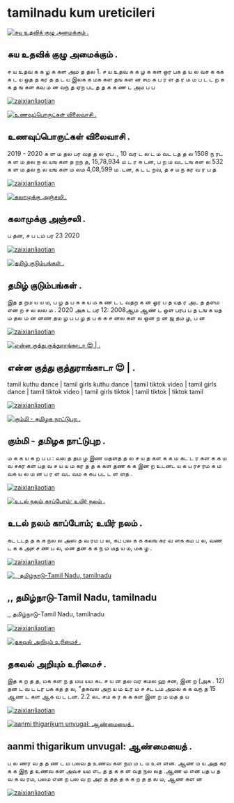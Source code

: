 # tamilnadu kum ureticileri
<a href="https://mnn.zoosnet.net/LR/Chatpre.aspx?id=MNN94995150&p=https://topgrinding.com/" target="_blank">![சுய உதவிக் குழு அமைக்கும் .](https://github.com/technlg/images/blob/main/14.jpg)</a>
## சுய உதவிக் குழு அமைக்கும் .
ச ய உதவ க க ழ க கள அம த தல 1. ச ய உதவ க க ழ க கள ஒர பக த ய ல வச க கக க ட ய ஒத த கர த த ட ய இலக க மக கள தங கள ன சம க ப ர ள த ர ம ம ப ட ட ற க க த ங கள கவ ம ன வந த ஏற பட த த க க ண ட அம ப ப 
<a href="https://mnn.zoosnet.net/LR/Chatpre.aspx?id=MNN94995150&p=https://topgrinding.com/" target="_blank"><img src="https://github.com/technlg/images/raw/main/chat11.jpg" alt="zaixianliaotian"/></a><a href="//whatsapp.shibangsoft.com/WhatsApp.php" ><img src="https://github.com/technlg/images/raw/main/chat11.png" alt=""></a>
<a href="https://mnn.zoosnet.net/LR/Chatpre.aspx?id=MNN94995150&p=https://topgrinding.com/" target="_blank">![உணவுப்பொருட்கள் விலைவாசி .](https://github.com/technlg/images/blob/main/13.jpg)</a>
## உணவுப்பொருட்கள் விலைவாசி .
2019 - 2020 க ள ம தல பர வத த ல ஏப ., 10 வர ட ல ட ம வட டத த ல 1508 ந ரட க ள ம தல ந ல யங கள த றந த, 15,78,934 ம ட ர க டன, ப ற ம வட டங கள ல 532 க ள ம தல ந ல யங கள ம லம 4,08,599 ம .டன, க ட ட றவ, த ச ய ந கர வ ர ப த 
<a href="https://mnn.zoosnet.net/LR/Chatpre.aspx?id=MNN94995150&p=https://topgrinding.com/" target="_blank"><img src="https://github.com/technlg/images/raw/main/chat11.jpg" alt="zaixianliaotian"/></a><a href="//whatsapp.shibangsoft.com/WhatsApp.php" ><img src="https://github.com/technlg/images/raw/main/chat11.png" alt=""></a>
<a href="https://mnn.zoosnet.net/LR/Chatpre.aspx?id=MNN94995150&p=https://topgrinding.com/" target="_blank">![கலாமுக்கு அஞ்சலி .](https://github.com/technlg/images/blob/main/5.jpg)</a>
## கலாமுக்கு அஞ்சலி .
ப தன, ச ப டம பர 23 2020
<a href="https://mnn.zoosnet.net/LR/Chatpre.aspx?id=MNN94995150&p=https://topgrinding.com/" target="_blank"><img src="https://github.com/technlg/images/raw/main/chat11.jpg" alt="zaixianliaotian"/></a><a href="//whatsapp.shibangsoft.com/WhatsApp.php" ><img src="https://github.com/technlg/images/raw/main/chat11.png" alt=""></a>
<a href="https://mnn.zoosnet.net/LR/Chatpre.aspx?id=MNN94995150&p=https://topgrinding.com/" target="_blank">![தமிழ் குடும்பங்கள் .](https://github.com/technlg/images/blob/main/51.jpg)</a>
## தமிழ் குடும்பங்கள் .
இத த றம ய ய ம, ப ழ த ப க க ய ம க ண ட ட வதற க ன ஓர ப த யத ர அட த தளம என ற ச ல லல ம . 2020 அக ட பர 12: 2008ஆம ஆண ட ஒள பரப ப த டங க யத ம தல ம ன னண தம ழ ப ப ழ த ப க க ச னல கள ல ஒன ற ன ஜ தம ழ, ப ன 
<a href="https://mnn.zoosnet.net/LR/Chatpre.aspx?id=MNN94995150&p=https://topgrinding.com/" target="_blank"><img src="https://github.com/technlg/images/raw/main/chat11.jpg" alt="zaixianliaotian"/></a><a href="//whatsapp.shibangsoft.com/WhatsApp.php" ><img src="https://github.com/technlg/images/raw/main/chat11.png" alt=""></a>
<a href="https://mnn.zoosnet.net/LR/Chatpre.aspx?id=MNN94995150&p=https://topgrinding.com/" target="_blank">![என்ன குத்து குத்துராங்காடா 😍 | .](https://github.com/technlg/images/blob/main/45.jpg)</a>
## என்ன குத்து குத்துராங்காடா 😍 | .
tamil kuthu dance | tamil girls kuthu dance | tamil tiktok video | tamil girls dance | tamil tiktok video | tamil girls tiktok | tamil tiktok | tiktok tamil 
<a href="https://mnn.zoosnet.net/LR/Chatpre.aspx?id=MNN94995150&p=https://topgrinding.com/" target="_blank"><img src="https://github.com/technlg/images/raw/main/chat11.jpg" alt="zaixianliaotian"/></a><a href="//whatsapp.shibangsoft.com/WhatsApp.php" ><img src="https://github.com/technlg/images/raw/main/chat11.png" alt=""></a>
<a href="https://mnn.zoosnet.net/LR/Chatpre.aspx?id=MNN94995150&p=https://topgrinding.com/" target="_blank">![கும்மி - தமிழக நாட்டுபுற .](https://github.com/technlg/images/blob/main/50.jpg)</a>
## கும்மி - தமிழக நாட்டுபுற .
ம க க ய க ற ப ப : வல த தம ழ இண யதளத த ல ச ய த கள க க ம கட ட ர கள க க ம வ சகர கள பத வ ச ய ய ம கர த த க கள தண க க இன ற உடனட ய க ப ரச ரம க ம வக ய ல ம ன ப ர ள வட வம க கப பட ட ள ளத .
<a href="https://mnn.zoosnet.net/LR/Chatpre.aspx?id=MNN94995150&p=https://topgrinding.com/" target="_blank"><img src="https://github.com/technlg/images/raw/main/chat11.jpg" alt="zaixianliaotian"/></a><a href="//whatsapp.shibangsoft.com/WhatsApp.php" ><img src="https://github.com/technlg/images/raw/main/chat11.png" alt=""></a>
<a href="https://mnn.zoosnet.net/LR/Chatpre.aspx?id=MNN94995150&p=https://topgrinding.com/" target="_blank">![உடல் நலம் காப்போம்; உயிர் நலம் .](https://github.com/technlg/images/blob/main/55.jpg)</a>
## உடல் நலம் காப்போம்; உயிர் நலம் .
கட டடத த க க நல ல அஸ த வ ரம ப ல, கப பல க க கலங கர வ ளக கம ப ல, வண ட க க அச ச ண ப ல, மன தன க க ந ம மத ய ம, மக ழ .
<a href="https://mnn.zoosnet.net/LR/Chatpre.aspx?id=MNN94995150&p=https://topgrinding.com/" target="_blank"><img src="https://github.com/technlg/images/raw/main/chat11.jpg" alt="zaixianliaotian"/></a><a href="//whatsapp.shibangsoft.com/WhatsApp.php" ><img src="https://github.com/technlg/images/raw/main/chat11.png" alt=""></a>
<a href="https://mnn.zoosnet.net/LR/Chatpre.aspx?id=MNN94995150&p=https://topgrinding.com/" target="_blank">![,, தமிழ்நாடு-Tamil Nadu, tamilnadu](https://github.com/technlg/images/blob/main/16.jpg)</a>
## ,, தமிழ்நாடு-Tamil Nadu, tamilnadu
,, தமிழ்நாடு-Tamil Nadu, tamilnadu
<a href="https://mnn.zoosnet.net/LR/Chatpre.aspx?id=MNN94995150&p=https://topgrinding.com/" target="_blank"><img src="https://github.com/technlg/images/raw/main/chat11.jpg" alt="zaixianliaotian"/></a><a href="//whatsapp.shibangsoft.com/WhatsApp.php" ><img src="https://github.com/technlg/images/raw/main/chat11.png" alt=""></a>
<a href="https://mnn.zoosnet.net/LR/Chatpre.aspx?id=MNN94995150&p=https://topgrinding.com/" target="_blank">![தகவல் அறியும் உரிமைச் .](https://github.com/technlg/images/blob/main/9.jpg)</a>
## தகவல் அறியும் உரிமைச் .
இத க ற த த, மக கள ந த மய யம கட ச ய ன தல வர கமல ஹ சன, இன ற (அக . 12) தன ட வ ட டர பக கத த ல, "தகவல அற ய ம உர ம ச சட டம அமல க க வந த 15 ஆண ட கள ஆக வ ட டன. 2.2 லட சம க ர க க கள இன ற ம மத த ய 
<a href="https://mnn.zoosnet.net/LR/Chatpre.aspx?id=MNN94995150&p=https://topgrinding.com/" target="_blank"><img src="https://github.com/technlg/images/raw/main/chat11.jpg" alt="zaixianliaotian"/></a><a href="//whatsapp.shibangsoft.com/WhatsApp.php" ><img src="https://github.com/technlg/images/raw/main/chat11.png" alt=""></a>
<a href="https://mnn.zoosnet.net/LR/Chatpre.aspx?id=MNN94995150&p=https://topgrinding.com/" target="_blank">![aanmi thigarikum unvugal: ஆண்மையைத் .](https://github.com/technlg/images/blob/main/22.jpg)</a>
## aanmi thigarikum unvugal: ஆண்மையைத் .
ப ல ணர வ த த ண ட ம பலவ த உணவ கள நம ம ட ய உள ளன. ஆண ம ய அத கர க க இந த உணவ கள அவச யம எட த த க க ள வத நல லத .ஆண ம என பத ப த வ க வ ரம, பலம என ற பல வ ற அர த தத த க க ற த த ல ம, ஆண கள ன 
<a href="https://mnn.zoosnet.net/LR/Chatpre.aspx?id=MNN94995150&p=https://topgrinding.com/" target="_blank"><img src="https://github.com/technlg/images/raw/main/chat11.jpg" alt="zaixianliaotian"/></a><a href="//whatsapp.shibangsoft.com/WhatsApp.php" ><img src="https://github.com/technlg/images/raw/main/chat11.png" alt=""></a>
